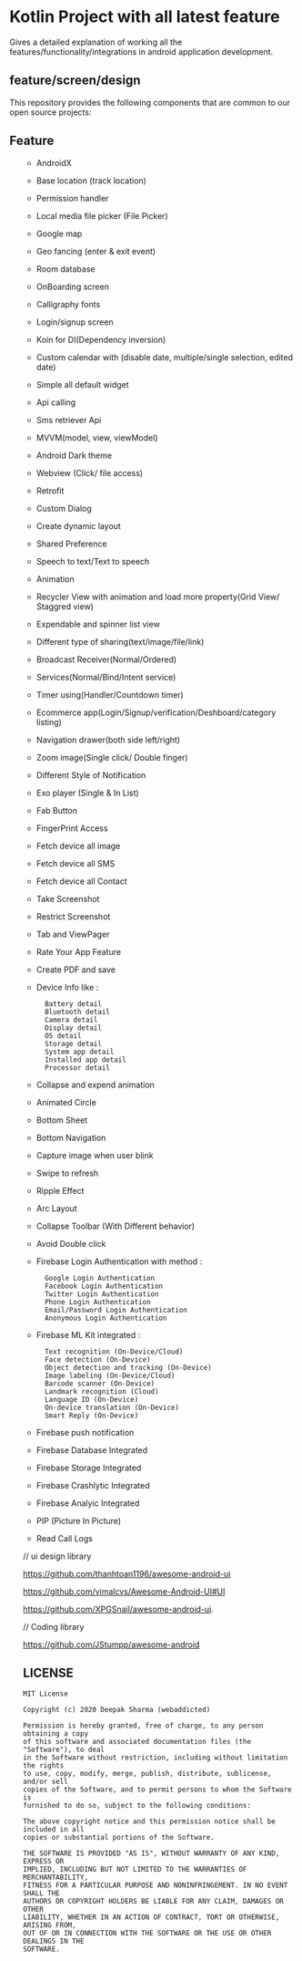 # Kotlin Project with all latest feature

Gives a detailed explanation of working all the features/functionality/integrations in android application development.

## feature/screen/design

This repository provides the following components that are common to our open source projects:
<h2>Feature</h2>
<ol>
        
* AndroidX
* Base location (track location)
* Permission handler
* Local media file picker (File Picker)
* Google map
* Geo fancing (enter & exit event)
* Room database
* OnBoarding screen
* Calligraphy fonts
* Login/signup screen
* Koin for DI(Dependency inversion)
* Custom calendar with (disable date, multiple/single selection, edited date)
* Simple all default widget
* Api calling
* Sms retriever Api 
* MVVM(model, view, viewModel)
* Android Dark theme
* Webview (Click/ file access)
* Retrofit
* Custom Dialog
* Create dynamic layout
* Shared Preference
* Speech to text/Text to speech
* Animation
* Recycler View with animation and load more property(Grid View/ Staggred view)
* Expendable and spinner list view
* Different type of sharing(text/image/file/link)
* Broadcast Receiver(Normal/Ordered)
* Services(Normal/Bind/Intent service)
* Timer using(Handler/Countdown timer)
* Ecommerce app(Login/Signup/verification/Deshboard/category listing)
* Navigation drawer(both side left/right)
* Zoom image(Single click/ Double finger)
* Different Style of Notification
* Exo player (Single & In List)
* Fab Button
* FingerPrint Access
* Fetch device all image
* Fetch device all SMS
* Fetch device all Contact
* Take Screenshot
* Restrict Screenshot
* Tab and ViewPager
* Rate Your App Feature
* Create PDF and save
* Device Info like :

        Battery detail
        Bluetooth detail
        Camera detail
        Display detail
        OS detail
        Storage detail
        System app detail
        Installed app detail
        Processor detail

* Collapse and expend animation
* Animated Circle
* Bottom Sheet
* Bottom Navigation
* Capture image when user blink
* Swipe to refresh
* Ripple Effect
* Arc Layout
* Collapse Toolbar (With Different behavior)
* Avoid Double click
* Firebase Login Authentication with method :

        Google Login Authentication
        Facebook Login Authentication
        Twitter Login Authentication
        Phone Login Authentication
        Email/Password Login Authentication
        Anonymous Login Authentication

* Firebase ML Kit integrated :

        Text recognition (On-Device/Cloud)
        Face detection (On-Device)
        Object detection and tracking (On-Device)
        Image labeling (On-Device/Cloud)
        Barcode scanner (On-Device)
        Landmark recognition (Cloud)
        Language ID (On-Device)
        On-device translation (On-Device)
        Smart Reply (On-Device)

* Firebase push notification
* Firebase Database Integrated
* Firebase Storage Integrated
* Firebase Crashlytic Integrated
* Firebase Analyic Integrated
* PIP (Picture In Picture)
* Read Call Logs





// ui design library

https://github.com/thanhtoan1196/awesome-android-ui

https://github.com/vimalcvs/Awesome-Android-UI#UI

https://github.com/XPGSnail/awesome-android-ui.


// Coding library

https://github.com/JStumpp/awesome-android



## LICENSE
```
MIT License

Copyright (c) 2020 Deepak Sharma (webaddicted)

Permission is hereby granted, free of charge, to any person obtaining a copy
of this software and associated documentation files (the "Software"), to deal
in the Software without restriction, including without limitation the rights
to use, copy, modify, merge, publish, distribute, sublicense, and/or sell
copies of the Software, and to permit persons to whom the Software is
furnished to do so, subject to the following conditions:

The above copyright notice and this permission notice shall be included in all
copies or substantial portions of the Software.

THE SOFTWARE IS PROVIDED "AS IS", WITHOUT WARRANTY OF ANY KIND, EXPRESS OR
IMPLIED, INCLUDING BUT NOT LIMITED TO THE WARRANTIES OF MERCHANTABILITY,
FITNESS FOR A PARTICULAR PURPOSE AND NONINFRINGEMENT. IN NO EVENT SHALL THE
AUTHORS OR COPYRIGHT HOLDERS BE LIABLE FOR ANY CLAIM, DAMAGES OR OTHER
LIABILITY, WHETHER IN AN ACTION OF CONTRACT, TORT OR OTHERWISE, ARISING FROM,
OUT OF OR IN CONNECTION WITH THE SOFTWARE OR THE USE OR OTHER DEALINGS IN THE
SOFTWARE.
```

